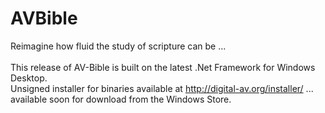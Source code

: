 # AVBible
Reimagine how fluid the study of scripture can be ...<br/><br/>
This release of AV-Bible is built on the latest .Net Framework for Windows Desktop.<br/>
Unsigned installer for binaries available at http://digital-av.org/installer/ ... available soon for download from the Windows Store.
